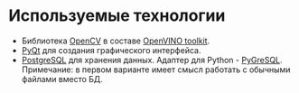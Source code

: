 # Используемые технологии

- Библиотека [OpenCV][opencv] в составе
  [OpenVINO toolkit][openvino-toolkit].
- [PyQt][pyqt] для создания графического интерфейса.
- [PostgreSQL][postgresql] для хранения данных.
  Адаптер для Python - [PyGreSQL][pygresql].
  Примечание: в первом варианте имеет смысл работать
  с обычными файлами вместо БД.

<!-- LINKS -->
[openvino-toolkit]: https://software.intel.com/en-us/openvino-toolkit
[opencv]: http://opencv.org
[pyqt]: https://www.riverbankcomputing.com/software/pyqt/download5
[postgresql]: https://www.postgresql.org
[pygresql]: http://www.pygresql.org
